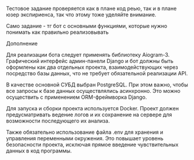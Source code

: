 Тестовое задание проверяется как в плане код реью, так и в плане юзер экспириенса, так что этому тоже уделяйте внимание.

Само задание - тг бот с основными функциями, которые нужно понимать как правильно реализовывать

Дополнение

Для реализации бота следует применять библиотеку Aiogram-3. Графический интерфейс админ-панели Django и бот должны быть оформлены как два отдельных проекта, взаимодействующих через посредство базы данных, что не требует обязательной реализации API.

В качестве основной СУБД выбран PostgreSQL. При этом важно, чтобы все запросы к базе данных осуществлялись асинхронно. Это можно осуществить с применением ORM-фреймворка Django.

Для запуска и сборки проекта используется Docker. Проект должен предусматривать ведение логов и их сохранение на сервере для возможности последующего их анализа.

Также обязательно использование файла .env для хранения и управления переменными окружения. Это повышает уровень безопасности проекта, исключая прямое введение чувствительных данных в код программы.
